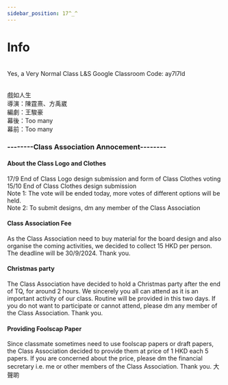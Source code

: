 ```yaml
---
sidebar_position: 17^_^
---
```

# Info
<br/>
Yes, a Very Normal Class
L&S Google Classroom Code: ay7l7ld

<br/>戲如人生
<br/>導演：陳霆熹、方禹崴
<br/>編劇：王駿豪
<br/>幕後：Too many
<br/>幕前：Too many
<br/>
<h3>--------Class Association Annocement--------</h3>
<h4>About the Class Logo and Clothes</h4>
17/9 End of Class Logo design submission and form of Class Clothes voting
<br/>15/10 End of Class Clothes design submission 
<br/>Note 1: The vote will be ended today, more votes of different options will be held.
<br/>Note 2: To submit designs, dm any member of the Class Association
<br/>
<h4>Class Association Fee</h4>
As the Class Association need to buy material for the board design and also organise the coming activities, we decided to collect 15 HKD per person. The deadline will be 30/9/2024. Thank you.
<br/>
<h4>Christmas party</h4>
The Class Association have decided to hold a Christmas party after the end of TQ, for around 2 hours. We sincerely you all can attend as it is an important activity of our class. Routine will be provided in this two days. If you do not want to participate or cannot attend, please dm any member of the Class Association. Thank you.
<br/>
<h4>Providing Foolscap Paper</h4>
Since classmate sometimes need to use foolscap papers or draft papers, the Class Association decided to provide them at price of 1 HKD each 5 papers. If you are concerned about the price, please dm the financial secretary i.e. me or other members of the Class Association. Thank you.  大聲啲   